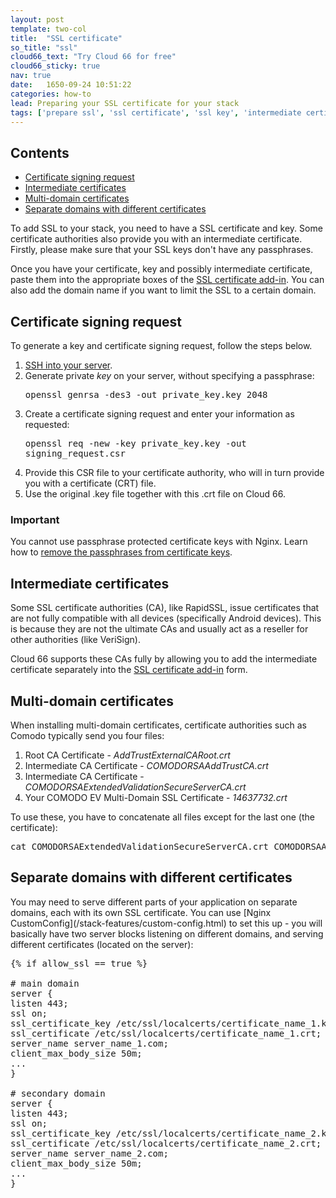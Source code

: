 ```yaml
---
layout: post
template: two-col
title:  "SSL certificate"
so_title: "ssl"
cloud66_text: "Try Cloud 66 for free"
cloud66_sticky: true
nav: true
date:   1650-09-24 10:51:22
categories: how-to
lead: Preparing your SSL certificate for your stack
tags: ['prepare ssl', 'ssl certificate', 'ssl key', 'intermediate certificate', 'how', 'ssl']
---
```


<h2>Contents</h2>
<ul class="page-toc">
	<li>
		<a href="#sign">Certificate signing request</a>
	</li>
	<li>
		<a href="#intermediate">Intermediate certificates</a>
	</li>
	<li>
		<a href="#multi-domain">Multi-domain certificates</a>
	</li>
	<li>
		<a href="#separate">Separate domains with different certificates</a>
	</li>
</ul>

To add SSL to your stack, you need to have a SSL certificate and key. Some certificate authorities also provide you with an intermediate certificate. Firstly, please make sure that your SSL keys don't have any passphrases.

Once you have your certificate, key and possibly intermediate certificate, paste them into the appropriate boxes of the [SSL certificate add-in](/add-ins/ssl.html). You can also add the domain name if you want to limit the SSL to a certain domain.

<h2 id="sign">Certificate signing request</h2>

To generate a key and certificate signing request, follow the steps below.
<ol>
<li><a href="http://help.cloud66.com/how-to/shell-to-your-servers.html">SSH into your server</a>.</li>
<li>Generate private <i>key</i> on your server, without specifying a passphrase:</li>
<p>
<kbd>
openssl genrsa -des3 -out private&#95;key.key 2048
</kbd>
</p>
<li>Create a certificate signing request and enter your information as requested:</li>
<p>
<kbd>
openssl req -new -key private&#95;key.key -out signing&#95;request.csr
</kbd>
</p>
<li>Provide this CSR file to your certificate authority, who will in turn provide you with a certificate (CRT) file.</li>
<li>Use the original .key file together with this .crt file on Cloud 66.</li>
</ol>
<div class="notice">
    <h3>Important</h3>
    <p>You cannot use passphrase protected certificate keys with Nginx. Learn how to <a href="/troubleshooting/ssl-certificate-issues.html">remove the passphrases from certificate keys</a>.</p>
</div>

<h2 id="intermediate">Intermediate certificates</h2>
Some SSL certificate authorities (CA), like RapidSSL, issue certificates that are not fully compatible with all devices (specifically Android devices). This is because they are not the ultimate CAs and usually act as a reseller for other authorities (like VeriSign).

Cloud 66 supports these CAs fully by allowing you to add the intermediate certificate separately into the [SSL certificate add-in](/add-ins/ssl.html) form.

<h2 id="multi-domain">Multi-domain certificates</h2>
When installing multi-domain certificates, certificate authorities such as Comodo typically send you four files:

1. Root CA Certificate - <i>AddTrustExternalCARoot.crt</i>
2. Intermediate CA Certificate - <i>COMODORSAAddTrustCA.crt</i>
3. Intermediate CA Certificate - <i>COMODORSAExtendedValidationSecureServerCA.crt</i>
4. Your COMODO EV Multi-Domain SSL Certificate - <i>14637732.crt</i>

To use these, you have to concatenate all files except for the last one (the certificate):

<pre class="terminal">
cat COMODORSAExtendedValidationSecureServerCA.crt COMODORSAAddTrustCA.crt AddTrustExternalCARoot.crt > bundle_file
</pre>

<h2 id="separate">Separate domains with different certificates</h2>
You may need to serve different parts of your application on separate domains, each with its own SSL certificate. You can use [Nginx CustomConfig](/stack-features/custom-config.html) to set this up - you will basically have two server blocks listening on different domains, and serving different certificates (located on the server):

<pre class="terminal">
&#123;% if allow_ssl == true %&#125;

# main domain
server &#123;
listen 443;
ssl on;
ssl_certificate_key /etc/ssl/localcerts/certificate_name_1.key;
ssl_certificate /etc/ssl/localcerts/certificate_name_1.crt;
server_name server_name_1.com;
client_max_body_size 50m;
...
&#125;

# secondary domain
server &#123;
listen 443;
ssl on;
ssl_certificate_key /etc/ssl/localcerts/certificate_name_2.key;
ssl_certificate /etc/ssl/localcerts/certificate_name_2.crt;
server_name server_name_2.com;
client_max_body_size 50m;
...
&#125;
</pre>